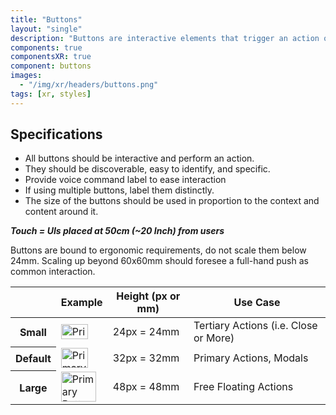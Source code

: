 ```yaml
---
title: "Buttons"
layout: "single"
description: "Buttons are interactive elements that trigger an action or an event."
components: true
componentsXR: true
component: buttons
images:
  - "/img/xr/headers/buttons.png"
tags: [xr, styles]
---
```


## Specifications

- All buttons should be interactive and perform an action.
- They should be discoverable, easy to identify, and specific.
- Provide voice command label to ease interaction
- If using multiple buttons, label them distinctly.
- The size of the buttons should be used in proportion to the context and content around it.

***Touch = UIs placed at 50cm (~20 Inch) from users***

Buttons are bound to ergonomic requirements, do not scale them below 24mm. Scaling up beyond 60x60mm should foresee a full-hand push as common interaction.

<table class="table table-bordered">
  <thead class="thead-light">
    <tr>
      <th></th>
      <th>Example</th>
      <th>Height (px or mm)</th>
      <th>Use Case</th>
    </tr>
  </thead>
  <tbody>
    <tr>
      <th scope="row">Small</th>
      <td><img src="/img/xr/Button_Primary_24.svg" alt="Primary Button" width="43" height="24">
      </td>
      <td>24px = 24mm</td>
      <td>Tertiary Actions (i.e. Close or More)</td>
    </tr>
    <tr>
      <th scope="row">Default</th>
      <td><img src="/img/xr/Button_Primary_32.svg" alt="Primary Button" width="43" height="32">
      </td>
      <td>32px = 32mm</td>
      <td>Primary Actions, Modals </td>
    </tr>
    <tr>
      <th scope="row">Large</th>
      <td><img src="/img/xr/Button_Primary_48.svg" alt="Primary Button" width="56" height="48">
      </td>
      <td>48px = 48mm</td>
      <td>Free Floating Actions</td>
    </tr>
  </tbody>
</table>
